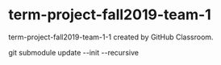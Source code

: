 # term-project-fall2019-team-1
term-project-fall2019-team-1-1 created by GitHub Classroom.


git submodule update --init --recursive
